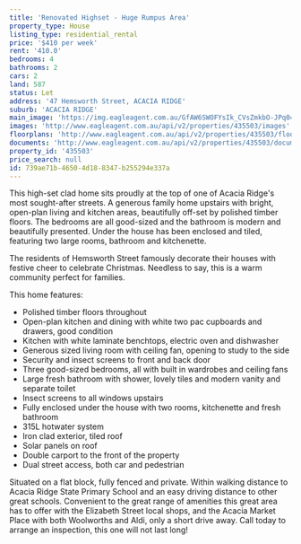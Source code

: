 ```yaml
---
title: 'Renovated Highset - Huge Rumpus Area'
property_type: House
listing_type: residential_rental
price: '$410 per week'
rent: '410.0'
bedrooms: 4
bathrooms: 2
cars: 2
land: 587
status: Let
address: '47 Hemsworth Street, ACACIA RIDGE'
suburb: 'ACACIA RIDGE'
main_image: 'https://img.eagleagent.com.au/GfAW6SWOFYsIk_CVsZmkbO-JPq0=/1280x854/smart/https://s3-us-west-2.amazonaws.com/eagleagent-orig/images/6824997/422745910-image-M.jpg'
images: 'http://www.eagleagent.com.au/api/v2/properties/435503/images'
floorplans: 'http://www.eagleagent.com.au/api/v2/properties/435503/floorplans'
documents: 'http://www.eagleagent.com.au/api/v2/properties/435503/documents'
property_id: '435503'
price_search: null
id: 739ae71b-4650-4d18-8347-b255294e337a
---
```

This high-set clad home sits proudly at the top of one of Acacia Ridge's most sought-after streets. A generous family home upstairs with bright, open-plan living and kitchen areas, beautifully off-set by polished timber floors. The bedrooms are all good-sized and the bathroom is modern and beautifully presented. Under the house has been enclosed and tiled, featuring two large rooms, bathroom and kitchenette.

The residents of Hemsworth Street famously decorate their houses with festive cheer to celebrate Christmas. Needless to say, this is a warm community perfect for families.

This home features:

*  Polished timber floors throughout
*  Open-plan kitchen and dining with white two pac cupboards and drawers, good condition
*  Kitchen with white laminate benchtops, electric oven and dishwasher
*  Generous sized living room with ceiling fan, opening to study to the side
*  Security and insect screens to front and back door
*  Three good-sized bedrooms, all with built in wardrobes and ceiling fans
*  Large fresh bathroom with shower, lovely tiles and modern vanity and separate toilet
*  Insect screens to all windows upstairs
*  Fully enclosed under the house with two rooms, kitchenette and fresh bathroom
*  315L hotwater system
*  Iron clad exterior, tiled roof
*  Solar panels on roof
*  Double carport to the front of the property
*  Dual street access, both car and pedestrian

Situated on a flat block, fully fenced and private. Within walking distance to Acacia Ridge State Primary School and an easy driving distance to other great schools. Convenient to the great range of amenities this great area has to offer with the Elizabeth Street local shops, and the Acacia Market Place with both Woolworths and Aldi, only a short drive away. Call today to arrange an inspection, this one will not last long!